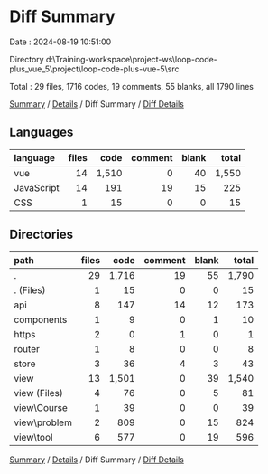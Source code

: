# Diff Summary

Date : 2024-08-19 10:51:00

Directory d:\\Training-workspace\\project-ws\\loop-code-plus_vue_5\\project\\loop-code-plus-vue-5\\src

Total : 29 files,  1716 codes, 19 comments, 55 blanks, all 1790 lines

[Summary](results.md) / [Details](details.md) / Diff Summary / [Diff Details](diff-details.md)

## Languages
| language | files | code | comment | blank | total |
| :--- | ---: | ---: | ---: | ---: | ---: |
| vue | 14 | 1,510 | 0 | 40 | 1,550 |
| JavaScript | 14 | 191 | 19 | 15 | 225 |
| CSS | 1 | 15 | 0 | 0 | 15 |

## Directories
| path | files | code | comment | blank | total |
| :--- | ---: | ---: | ---: | ---: | ---: |
| . | 29 | 1,716 | 19 | 55 | 1,790 |
| . (Files) | 1 | 15 | 0 | 0 | 15 |
| api | 8 | 147 | 14 | 12 | 173 |
| components | 1 | 9 | 0 | 1 | 10 |
| https | 2 | 0 | 1 | 0 | 1 |
| router | 1 | 8 | 0 | 0 | 8 |
| store | 3 | 36 | 4 | 3 | 43 |
| view | 13 | 1,501 | 0 | 39 | 1,540 |
| view (Files) | 4 | 76 | 0 | 5 | 81 |
| view\\Course | 1 | 39 | 0 | 0 | 39 |
| view\\problem | 2 | 809 | 0 | 15 | 824 |
| view\\tool | 6 | 577 | 0 | 19 | 596 |

[Summary](results.md) / [Details](details.md) / Diff Summary / [Diff Details](diff-details.md)
